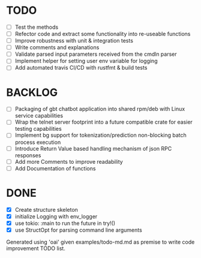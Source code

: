 # TODO
- [ ] Test the methods
- [ ] Refector code and extract some functionality into re-useable functions
- [ ] Improve robustness with unit & integration tests
- [ ] Write comments and explanations
- [ ] Validate parsed input parameters received from the cmdln parser
- [ ] Implement helper for setting user env variable for logging
- [ ] Add automated travis CI/CD with rustfmt & build tests

# BACKLOG
- [ ] Packaging of gbt chatbot application into shared rpm/deb with Linux service capabilities
- [ ] Wrap the telnet server footprint into a future compatible crate for easier testing capabilities
- [ ] Implement bg support for tokenization/prediction non-blocking batch process execution
- [ ] Introduce Return Value based handling mechanism of json RPC responses
- [ ] Add more Comments to improve readability
- [ ] Add Documentation of functions

# DONE
- [x] Create structure skeleton
- [x] initialize Logging with env_logger
- [x] use tokio: :main to run the future in try!()
- [x] use StructOpt for parsing command line arguments

Generated using 'oai' given examples/todo-md.md as premise to write code improvement TODO list.
